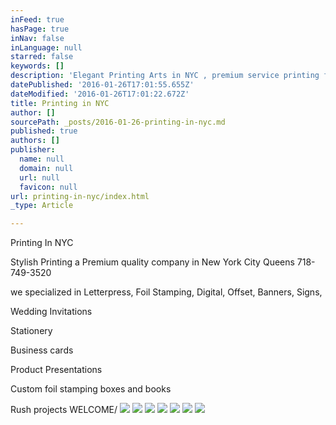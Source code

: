 ```yaml
---
inFeed: true
hasPage: true
inNav: false
inLanguage: null
starred: false
keywords: []
description: 'Elegant Printing Arts in NYC , premium service printing for your projects 718-749-3520'
datePublished: '2016-01-26T17:01:55.655Z'
dateModified: '2016-01-26T17:01:22.672Z'
title: Printing in NYC
author: []
sourcePath: _posts/2016-01-26-printing-in-nyc.md
published: true
authors: []
publisher:
  name: null
  domain: null
  url: null
  favicon: null
url: printing-in-nyc/index.html
_type: Article

---
```

Printing In NYC

Stylish Printing a Premium quality company in New York City Queens 718-749-3520

we specialized in Letterpress, Foil Stamping, Digital, Offset, Banners, Signs, 

Wedding Invitations

Stationery

Business cards

Product Presentations

Custom foil stamping boxes and books

Rush projects WELCOME/
![](https://the-grid-user-content.s3-us-west-2.amazonaws.com/59960b88-4914-4531-a0c6-d20b189591dd.jpg)
![](https://the-grid-user-content.s3-us-west-2.amazonaws.com/48094ea3-a405-4fcf-b950-7e3ac4786040.jpg)
![](https://the-grid-user-content.s3-us-west-2.amazonaws.com/80419a69-bd06-495b-bbad-3c1c2962976a.jpg)
![](https://the-grid-user-content.s3-us-west-2.amazonaws.com/97b1a904-24a8-4c4c-90b2-2933c42a2e3f.jpg)
![](https://the-grid-user-content.s3-us-west-2.amazonaws.com/0da5dd32-1e9f-49d6-b258-76dd57a16f37.jpg)
![](https://the-grid-user-content.s3-us-west-2.amazonaws.com/798a55d3-9ff2-4c75-b65f-63adaf067c33.jpg)
![](https://the-grid-user-content.s3-us-west-2.amazonaws.com/084b896b-e4fb-44a3-bcf1-3181d270eba0.jpg)